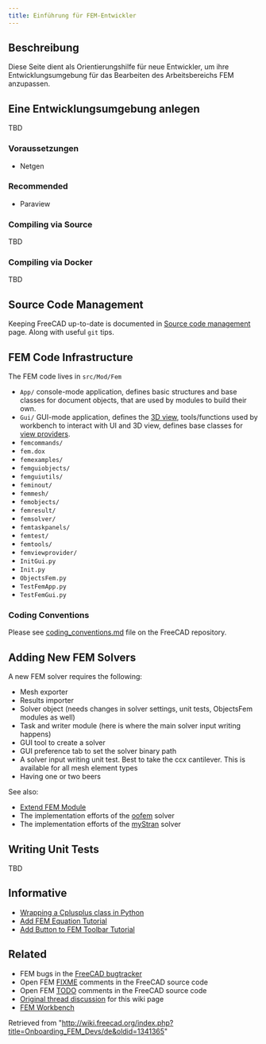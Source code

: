 ```yaml
---
title: Einführung für FEM-Entwickler
---
```

## Beschreibung

Diese Seite dient als Orientierungshilfe für neue Entwickler, um ihre Entwicklungsumgebung für das Bearbeiten des Arbeitsbereichs FEM anzupassen.

## Eine Entwicklungsumgebung anlegen

TBD

### Voraussetzungen

* Netgen

### Recommended

* Paraview

### Compiling via Source

TBD

### Compiling via Docker

TBD

## Source Code Management

Keeping FreeCAD up-to-date is documented in [Source code management](/Source_code_management "Source code management") page. Along with useful `git` tips.

## FEM Code Infrastructure

The FEM code lives in `src/Mod/Fem`

* `App/` console-mode application, defines basic structures and base classes for document objects, that are used by modules to build their own.
* `Gui/` GUI-mode application, defines the [3D view](/3D_view "3D view"), tools/functions used by workbench to interact with UI and 3D view, defines base classes for [view providers](/Viewprovider "Viewprovider").
* `femcommands/`
* `fem.dox`
* `femexamples/`
* `femguiobjects/`
* `femguiutils/`
* `feminout/`
* `femmesh/`
* `femobjects/`
* `femresult/`
* `femsolver/`
* `femtaskpanels/`
* `femtest/`
* `femtools/`
* `femviewprovider/`
* `InitGui.py`
* `Init.py`
* `ObjectsFem.py`
* `TestFemApp.py`
* `TestFemGui.py`

### Coding Conventions

Please see [coding\_conventions.md](https://github.com/FreeCAD/FreeCAD/blob/master/src/Mod/Fem/coding_conventions.md) file on the FreeCAD repository.

## Adding New FEM Solvers

A new FEM solver requires the following:

* Mesh exporter
* Results importer
* Solver object (needs changes in solver settings, unit tests, ObjectsFem modules as well)
* Task and writer module (here is where the main solver input writing happens)
* GUI tool to create a solver
* GUI preference tab to set the solver binary path
* A solver input writing unit test. Best to take the ccx cantilever. This is available for all mesh element types
* Having one or two beers

See also:

* [Extend FEM Module](/Extend_FEM_Module "Extend FEM Module")
* The implementation efforts of the [oofem](https://github.com/berndhahnebach/FreeCAD_bhb/commits/femoofem) solver
* The implementation efforts of the [myStran](https://github.com/FreeCAD/FreeCAD/compare/a03eb6b9625ba...dfc01ec949525) solver

## Writing Unit Tests

TBD

## Informative

* [Wrapping a Cplusplus class in Python](/Wrapping_a_Cplusplus_class_in_Python "Wrapping a Cplusplus class in Python")
* [Add FEM Equation Tutorial](/Add_FEM_Equation_Tutorial "Add FEM Equation Tutorial")
* [Add Button to FEM Toolbar Tutorial](/Add_Button_to_FEM_Toolbar_Tutorial "Add Button to FEM Toolbar Tutorial")

## Related

* FEM bugs in the [FreeCAD bugtracker](https://github.com/FreeCAD/FreeCAD/issues)
* Open FEM [FIXME](https://github.com/FreeCAD/FreeCAD/search?q=FIXME+AND+fem) comments in the FreeCAD source code
* Open FEM [TODO](https://github.com/FreeCAD/FreeCAD/search?q=TODO+AND+fem) comments in the FreeCAD source code
* [Original thread discussion](https://forum.freecadweb.org/viewtopic.php?f=18&t=60574) for this wiki page
* [FEM Workbench](/FEM_Workbench "FEM Workbench")

Retrieved from "<http://wiki.freecad.org/index.php?title=Onboarding_FEM_Devs/de&oldid=1341365>"